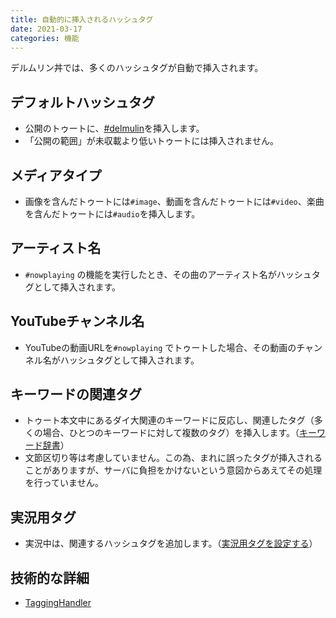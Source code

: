 ```yaml
---
title: 自動的に挿入されるハッシュタグ
date: 2021-03-17
categories: 機能
---
```


デルムリン丼では、多くのハッシュタグが自動で挿入されます。

## デフォルトハッシュタグ

- 公開のトゥートに、[\#delmulin](/articles/delmulin)を挿入します。
- 「公開の範囲」が未収載より低いトゥートには挿入されません。

## メディアタイプ

- 画像を含んだトゥートには`#image`、動画を含んだトゥートには`#video`、楽曲を含んだトゥートには`#audio`を挿入します。

## アーティスト名
- `#nowplaying` の機能を実行したとき、その曲のアーティスト名がハッシュタグとして挿入されます。

## YouTubeチャンネル名
- YouTubeの動画URLを`#nowplaying` でトゥートした場合、その動画のチャンネル名がハッシュタグとして挿入されます。

## キーワードの関連タグ

- トゥート本文中にあるダイ大関連のキーワードに反応し、関連したタグ（多くの場合、ひとつのキーワードに対して複数のタグ）を挿入します。（[キーワード辞書](/articles/キーワード辞書)）
- 文節区切り等は考慮していません。この為、まれに誤ったタグが挿入されることがありますが、サーバに負担をかけないという意図からあえてその処理を行っていません。

## 実況用タグ
- 実況中は、関連するハッシュタグを追加します。（[実況用タグを設定する](/articles/実況用タグを設定する)）

## 技術的な詳細

- [TaggingHandler](https://github.com/pooza/mulukhiya-toot-proxy/wiki/TaggingHandler)

